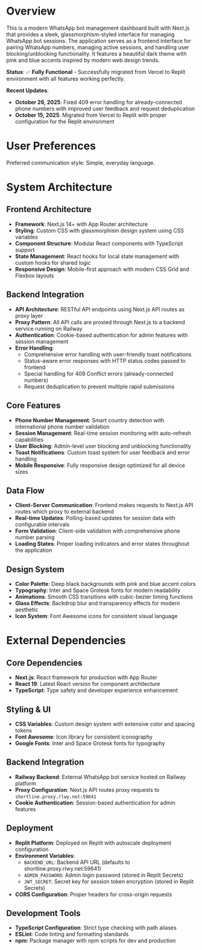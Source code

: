# Overview

This is a modern WhatsApp bot management dashboard built with Next.js that provides a sleek, glassmorphism-styled interface for managing WhatsApp bot sessions. The application serves as a frontend interface for pairing WhatsApp numbers, managing active sessions, and handling user blocking/unblocking functionality. It features a beautiful dark theme with pink and blue accents inspired by modern web design trends.

**Status**: ✅ **Fully Functional** - Successfully migrated from Vercel to Replit environment with all features working perfectly.

**Recent Updates**:
- **October 26, 2025**: Fixed 409 error handling for already-connected phone numbers with improved user feedback and request deduplication
- **October 15, 2025**: Migrated from Vercel to Replit with proper configuration for the Replit environment

# User Preferences

Preferred communication style: Simple, everyday language.

# System Architecture

## Frontend Architecture
- **Framework**: Next.js 14+ with App Router architecture
- **Styling**: Custom CSS with glassmorphism design system using CSS variables
- **Component Structure**: Modular React components with TypeScript support
- **State Management**: React hooks for local state management with custom hooks for shared logic
- **Responsive Design**: Mobile-first approach with modern CSS Grid and Flexbox layouts

## Backend Integration
- **API Architecture**: RESTful API endpoints using Next.js API routes as proxy layer
- **Proxy Pattern**: All API calls are proxied through Next.js to a backend service running on Railway
- **Authentication**: Cookie-based authentication for admin features with session management
- **Error Handling**: 
  - Comprehensive error handling with user-friendly toast notifications
  - Status-aware error responses with HTTP status codes passed to frontend
  - Special handling for 409 Conflict errors (already-connected numbers)
  - Request deduplication to prevent multiple rapid submissions

## Core Features
- **Phone Number Management**: Smart country detection with international phone number validation
- **Session Management**: Real-time session monitoring with auto-refresh capabilities
- **User Blocking**: Admin-level user blocking and unblocking functionality
- **Toast Notifications**: Custom toast system for user feedback and error handling
- **Mobile Responsive**: Fully responsive design optimized for all device sizes

## Data Flow
- **Client-Server Communication**: Frontend makes requests to Next.js API routes which proxy to external backend
- **Real-time Updates**: Polling-based updates for session data with configurable intervals
- **Form Validation**: Client-side validation with comprehensive phone number parsing
- **Loading States**: Proper loading indicators and error states throughout the application

## Design System
- **Color Palette**: Deep black backgrounds with pink and blue accent colors
- **Typography**: Inter and Space Grotesk fonts for modern readability
- **Animations**: Smooth CSS transitions with cubic-bezier timing functions
- **Glass Effects**: Backdrop blur and transparency effects for modern aesthetic
- **Icon System**: Font Awesome icons for consistent visual language

# External Dependencies

## Core Dependencies
- **Next.js**: React framework for production with App Router
- **React 19**: Latest React version for component architecture
- **TypeScript**: Type safety and developer experience enhancement

## Styling & UI
- **CSS Variables**: Custom design system with extensive color and spacing tokens
- **Font Awesome**: Icon library for consistent iconography
- **Google Fonts**: Inter and Space Grotesk fonts for typography

## Backend Integration
- **Railway Backend**: External WhatsApp bot service hosted on Railway platform
- **Proxy Configuration**: Next.js API routes proxy requests to `shortline.proxy.rlwy.net:59641`
- **Cookie Authentication**: Session-based authentication for admin features

## Deployment
- **Replit Platform**: Deployed on Replit with autoscale deployment configuration
- **Environment Variables**: 
  - `BACKEND_URL`: Backend API URL (defaults to shortline.proxy.rlwy.net:59641)
  - `ADMIN_PASSWORD`: Admin login password (stored in Replit Secrets)
  - `JWT_SECRET`: Secret key for session token encryption (stored in Replit Secrets)
- **CORS Configuration**: Proper headers for cross-origin requests

## Development Tools
- **TypeScript Configuration**: Strict type checking with path aliases
- **ESLint**: Code linting and formatting standards
- **npm**: Package manager with npm scripts for dev and production